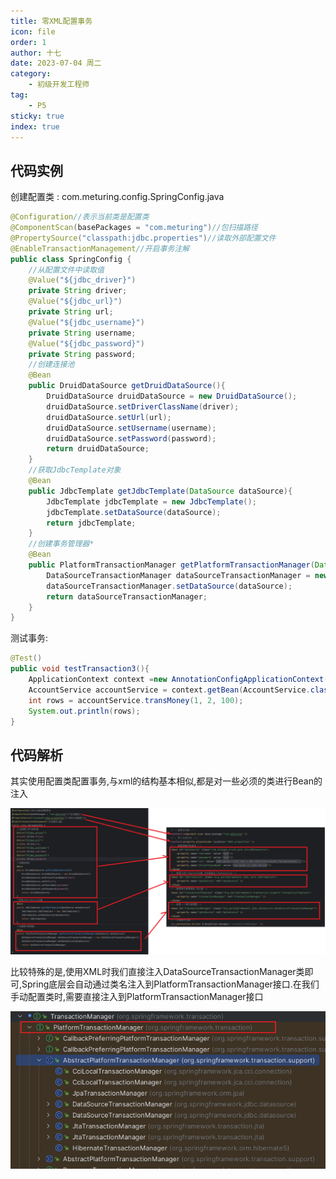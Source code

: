 ```yaml
---
title: 零XML配置事务
icon: file
order: 1
author: 十七
date: 2023-07-04 周二
category:
	- 初级开发工程师
tag:
	- P5
sticky: true
index: true
---
```


## 代码实例

创建配置类 : com.meturing.config.SpringConfig.java
```java
@Configuration//表示当前类是配置类
@ComponentScan(basePackages = "com.meturing")//包扫描路径
@PropertySource("classpath:jdbc.properties")//读取外部配置文件
@EnableTransactionManagement//开启事务注解
public class SpringConfig {
    //从配置文件中读取值
    @Value("${jdbc_driver}")
    private String driver;
    @Value("${jdbc_url}")
    private String url;
    @Value("${jdbc_username}")
    private String username;
    @Value("${jdbc_password}")
    private String password;
    //创建连接池
    @Bean
    public DruidDataSource getDruidDataSource(){
        DruidDataSource druidDataSource = new DruidDataSource();
        druidDataSource.setDriverClassName(driver);
        druidDataSource.setUrl(url);
        druidDataSource.setUsername(username);
        druidDataSource.setPassword(password);
        return druidDataSource;
    }
    //获取JdbcTemplate对象
    @Bean
    public JdbcTemplate getJdbcTemplate(DataSource dataSource){
        JdbcTemplate jdbcTemplate = new JdbcTemplate();
        jdbcTemplate.setDataSource(dataSource);
        return jdbcTemplate;
    }
    //创建事务管理器*
    @Bean
    public PlatformTransactionManager getPlatformTransactionManager(DataSource dataSource){
        DataSourceTransactionManager dataSourceTransactionManager = new DataSourceTransactionManager();
        dataSourceTransactionManager.setDataSource(dataSource);
        return dataSourceTransactionManager;
    }
}
```

测试事务:
```Java
@Test()
public void testTransaction3(){
	ApplicationContext context =new AnnotationConfigApplicationContext(SpringConfig.class);
	AccountService accountService = context.getBean(AccountService.class);
	int rows = accountService.transMoney(1, 2, 100);
	System.out.println(rows);
}
```

## 代码解析

其实使用配置类配置事务,与xml的结构基本相似,都是对一些必须的类进行Bean的注入

![](assets/image-20230704103427764.png)

比较特殊的是,使用XML时我们直接注入DataSourceTransactionManager类即可,Spring底层会自动通过类名注入到PlatformTransactionManager接口.在我们手动配置类时,需要直接注入到PlatformTransactionManager接口

![](assets/image-20230704103359726.png)
